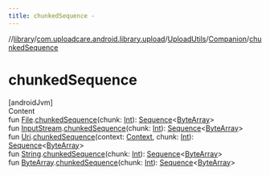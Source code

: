 ```yaml
---
title: chunkedSequence -
---
```

//[library](../../../index.md)/[com.uploadcare.android.library.upload](../../index.md)/[UploadUtils](../index.md)/[Companion](index.md)/[chunkedSequence](chunked-sequence.md)



# chunkedSequence  
[androidJvm]  
Content  
fun [File](https://developer.android.com/reference/kotlin/java/io/File.html).[chunkedSequence](chunked-sequence.md)(chunk: [Int](https://kotlinlang.org/api/latest/jvm/stdlib/kotlin/-int/index.html)): [Sequence](https://kotlinlang.org/api/latest/jvm/stdlib/kotlin.sequences/-sequence/index.html)<[ByteArray](https://kotlinlang.org/api/latest/jvm/stdlib/kotlin/-byte-array/index.html)>  
fun [InputStream](https://developer.android.com/reference/kotlin/java/io/InputStream.html).[chunkedSequence](chunked-sequence.md)(chunk: [Int](https://kotlinlang.org/api/latest/jvm/stdlib/kotlin/-int/index.html)): [Sequence](https://kotlinlang.org/api/latest/jvm/stdlib/kotlin.sequences/-sequence/index.html)<[ByteArray](https://kotlinlang.org/api/latest/jvm/stdlib/kotlin/-byte-array/index.html)>  
fun [Uri](https://developer.android.com/reference/kotlin/android/net/Uri.html).[chunkedSequence](chunked-sequence.md)(context: [Context](https://developer.android.com/reference/kotlin/android/content/Context.html), chunk: [Int](https://kotlinlang.org/api/latest/jvm/stdlib/kotlin/-int/index.html)): [Sequence](https://kotlinlang.org/api/latest/jvm/stdlib/kotlin.sequences/-sequence/index.html)<[ByteArray](https://kotlinlang.org/api/latest/jvm/stdlib/kotlin/-byte-array/index.html)>  
fun [String](https://kotlinlang.org/api/latest/jvm/stdlib/kotlin/-string/index.html).[chunkedSequence](chunked-sequence.md)(chunk: [Int](https://kotlinlang.org/api/latest/jvm/stdlib/kotlin/-int/index.html)): [Sequence](https://kotlinlang.org/api/latest/jvm/stdlib/kotlin.sequences/-sequence/index.html)<[ByteArray](https://kotlinlang.org/api/latest/jvm/stdlib/kotlin/-byte-array/index.html)>  
fun [ByteArray](https://kotlinlang.org/api/latest/jvm/stdlib/kotlin/-byte-array/index.html).[chunkedSequence](chunked-sequence.md)(chunk: [Int](https://kotlinlang.org/api/latest/jvm/stdlib/kotlin/-int/index.html)): [Sequence](https://kotlinlang.org/api/latest/jvm/stdlib/kotlin.sequences/-sequence/index.html)<[ByteArray](https://kotlinlang.org/api/latest/jvm/stdlib/kotlin/-byte-array/index.html)>  



